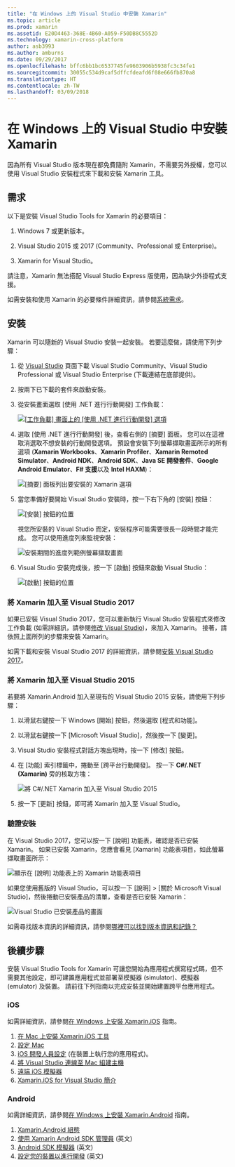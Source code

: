 ```yaml
---
title: "在 Windows 上的 Visual Studio 中安裝 Xamarin"
ms.topic: article
ms.prod: xamarin
ms.assetid: E20D4463-368E-4B60-A059-F50DB8C5552D
ms.technology: xamarin-cross-platform
author: asb3993
ms.author: amburns
ms.date: 09/29/2017
ms.openlocfilehash: bffc6bb1bc6537745fe9603906b5938fc3c34fe1
ms.sourcegitcommit: 30055c534d9caf5dffcfdeafd6f08e666fb870a8
ms.translationtype: HT
ms.contentlocale: zh-TW
ms.lasthandoff: 03/09/2018
---
```

# <a name="installing-xamarin-in-visual-studio-on-windows"></a>在 Windows 上的 Visual Studio 中安裝 Xamarin

因為所有 Visual Studio 版本現在都免費隨附 Xamarin，不需要另外授權，您可以使用 Visual Studio 安裝程式來下載和安裝 Xamarin 工具。

<a name="requirements" />

## <a name="requirements"></a>需求

以下是安裝 Visual Studio Tools for Xamarin 的必要項目：

1. Windows 7 或更新版本。

2. Visual Studio 2015 或 2017 (Community、Professional 或 Enterprise)。

3. Xamarin for Visual Studio。

請注意，Xamarin 無法搭配 Visual Studio Express 版使用，因為缺少外掛程式支援。

如需安裝和使用 Xamarin 的必要條件詳細資訊，請參閱[系統需求](~/cross-platform/get-started/requirements.md)。


<a name="installation" />

## <a name="installation"></a>安裝

Xamarin 可以隨新的 Visual Studio 安裝一起安裝。
若要這麼做，請使用下列步驟：

1. 從 [Visual Studio](https://www.visualstudio.com/vs/) 頁面下載 Visual Studio Community、Visual Studio Professional 或 Visual Studio Enterprise (下載連結在底部提供)。

2. 按兩下已下載的套件來啟動安裝。

3. 從安裝畫面選取 [使用 .NET 進行行動開發] 工作負載： 

    [![[工作負載] 畫面上的 [使用 .NET 進行行動開發] 選項](windows-images/01-mobile-dev-workload-sml.png)](windows-images/01-mobile-dev-workload.png#lightbox)

4. 選取 [使用 .NET 進行行動開發] 後，查看右側的 [摘要] 面板。 您可以在這裡取消選取不想安裝的行動開發選項。 預設會安裝下列螢幕擷取畫面所示的所有選項 (**Xamarin Workbooks**、**Xamarin Profiler**、**Xamarin Remoted Simulator**、**Android NDK**、**Android SDK**、**Java SE 開發套件**、**Google Android Emulator**、**F# 支援**以及 **Intel HAXM**)：

    ![[摘要] 面板列出要安裝的 Xamarin 選項](windows-images/02-summary.png)

5. 當您準備好要開始 Visual Studio 安裝時，按一下右下角的 [安裝] 按鈕：

    ![[安裝] 按鈕的位置](windows-images/03-click-install.png)

   視您所安裝的 Visual Studio 而定，安裝程序可能需要很長一段時間才能完成。 您可以使用進度列來監視安裝：

    ![安裝期間的進度列範例螢幕擷取畫面](windows-images/04-progress-bars.png)

6. Visual Studio 安裝完成後，按一下 [啟動] 按鈕來啟動 Visual Studio：

    ![[啟動] 按鈕的位置](windows-images/05-launch.png)


<a name="vs2017" />

### <a name="adding-xamarin-to-visual-studio-2017"></a>將 Xamarin 加入至 Visual Studio 2017

如果已安裝 Visual Studio 2017，您可以重新執行 Visual Studio 安裝程式來修改工作負載 (如需詳細訊，請參閱[修改 Visual Studio](https://docs.microsoft.com/visualstudio/install/modify-visual-studio))，來加入 Xamarin。 接著，請依照上面所列的步驟來安裝 Xamarin。

如需下載和安裝 Visual Studio 2017 的詳細資訊，請參閱[安裝 Visual Studio 2017](https://docs.microsoft.com/visualstudio/install/install-visual-studio)。


<a name="vs2015" />

### <a name="adding-xamarin-to-visual-studio-2015"></a>將 Xamarin 加入至 Visual Studio 2015

若要將 Xamarin.Android 加入至現有的 Visual Studio 2015 安裝，請使用下列步驟：

1. 以滑鼠右鍵按一下 Windows [開始] 按鈕，然後選取 [程式和功能]。

2. 以滑鼠右鍵按一下 [Microsoft Visual Studio]，然後按一下 [變更]。

3. Visual Studio 安裝程式對話方塊出現時，按一下 [修改] 按鈕。

4. 在 [功能] 索引標籤中，捲動至 [跨平台行動開發]。 按一下 **C#/.NET (Xamarin)** 旁的核取方塊：

    ![將 C#/.NET Xamarin 加入至 Visual Studio 2015](windows-images/06-add-xamarin.png)

5. 按一下 [更新] 按鈕，即可將 Xamarin 加入至 Visual Studio。


<a name="verifying" />

### <a name="verifying-installation"></a>驗證安裝

在 Visual Studio 2017，您可以按一下 [說明] 功能表，確認是否已安裝 Xamarin。 如果已安裝 Xamarin，您應會看見 [Xamarin] 功能表項目，如此螢幕擷取畫面所示：

![顯示在 [說明] 功能表上的 Xamarin 功能表項目](windows-images/12-xamarin-menu-item.png)

如果您使用舊版的 Visual Studio，可以按一下 [說明] > [關於 Microsoft Visual Studio]，然後捲動已安裝產品的清單，查看是否已安裝 Xamarin：

![Visual Studio 已安裝產品的畫面](windows-images/13-xamarin-is-installed.png)

如需尋找版本資訊的詳細資訊，請參閱[哪裡可以找到版本資訊和記錄？](~/cross-platform/troubleshooting/questions/version-logs.md)

<a name="nextsteps" />

## <a name="next-steps"></a>後續步驟

安裝 Visual Studio Tools for Xamarin 可讓您開始為應用程式撰寫程式碼，但不需要其他設定，即可建置應用程式並部署至模擬器 (simulator)、模擬器 (emulator) 及裝置。 請前往下列指南以完成安裝並開始建置跨平台應用程式。

### <a name="ios"></a>iOS

如需詳細資訊，請參閱[在 Windows 上安裝 Xamarin.iOS](~/ios/get-started/installation/windows/index.md) 指南。 

1. [在 Mac 上安裝 Xamarin.iOS 工具](~/ios/get-started/installation/windows/index.md#installation)
2. [設定 Mac](~/ios/get-started/installation/windows/index.md#configuration)
3. [iOS 開發人員設定](~/ios/get-started/installation/windows/index.md#developersetup) (在裝置上執行您的應用程式)。
4. [將 Visual Studio 連線至 Mac 組建主機](~/ios/get-started/installation/windows/index.md#connectingtomac)
5. [遠端 iOS 模擬器](~/tools/ios-simulator.md)
6. [Xamarin.iOS for Visual Studio 簡介](~/ios/get-started/installation/windows/introduction-to-xamarin-ios-for-visual-studio.md)

### <a name="android"></a>Android

如需詳細資訊，請參閱[在 Windows 上安裝 Xamarin.Android](~/android/get-started/installation/windows.md) 指南。

1. [Xamarin.Android 組態](~/android/get-started/installation/windows.md#configuration)
2. [使用 Xamarin Android SDK 管理員](~/android/get-started/installation/android-sdk.md?ide=vs) \(英文\)
3. [Android SDK 模擬器](~/android/get-started/installation/android-emulator/index.md) \(英文\)
4. [設定您的裝置以進行開發](~/android/get-started/installation/set-up-device-for-development.md) \(英文\)
